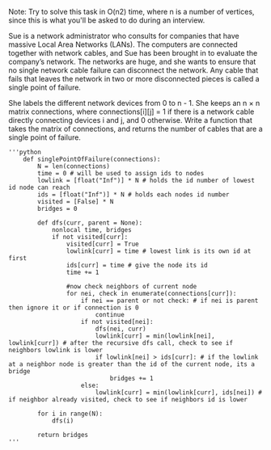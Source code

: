 Note: Try to solve this task in O(n2) time, where n is a number of vertices, since this is what you'll be asked to do during an interview.

Sue is a network administrator who consults for companies that have massive Local Area Networks (LANs). The computers are connected together with network cables, and Sue has been brought in to evaluate the company’s network. The networks are huge, and she wants to ensure that no single network cable failure can disconnect the network. Any cable that fails that leaves the network in two or more disconnected pieces is called a single point of failure.

She labels the different network devices from 0 to n - 1. She keeps an n × n matrix connections, where connections[i][j] = 1 if there is a network cable directly connecting devices i and j, and 0 otherwise. Write a function that takes the matrix of connections, and returns the number of cables that are a single point of failure.

    '''python
        def singlePointOfFailure(connections):    
            N = len(connections)
            time = 0 # will be used to assign ids to nodes
            lowlink = [float("Inf")] * N # holds the id number of lowest id node can reach
            ids = [float("Inf")] * N # holds each nodes id number
            visited = [False] * N 
            bridges = 0

            def dfs(curr, parent = None):
                nonlocal time, bridges
                if not visited[curr]:
                    visited[curr] = True
                    lowlink[curr] = time # lowest link is its own id at first
                    ids[curr] = time # give the node its id
                    time += 1

                    #now check neighbors of current node
                    for nei, check in enumerate(connections[curr]):
                        if nei == parent or not check: # if nei is parent then ignore it or if connection is 0
                            continue
                        if not visited[nei]:
                            dfs(nei, curr)
                            lowlink[curr] = min(lowlink[nei], lowlink[curr]) # after the recursive dfs call, check to see if neighbors lowlink is lower
                            if lowlink[nei] > ids[curr]: # if the lowlink at a neighbor node is greater than the id of the current node, its a bridge
                                bridges += 1
                        else:
                            lowlink[curr] = min(lowlink[curr], ids[nei]) # if neighbor already visited, check to see if neighbors id is lower

            for i in range(N):
                dfs(i)

            return bridges
    '''
